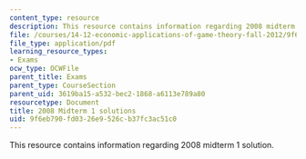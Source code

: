```yaml
---
content_type: resource
description: This resource contains information regarding 2008 midterm 1 solution.
file: /courses/14-12-economic-applications-of-game-theory-fall-2012/9f6eb790fd0326e9526cb37fc3ac51c0_MIT14_12F12_mid1sol_2008.pdf
file_type: application/pdf
learning_resource_types:
- Exams
ocw_type: OCWFile
parent_title: Exams
parent_type: CourseSection
parent_uid: 3619ba15-a532-bec2-1868-a6113e789a80
resourcetype: Document
title: 2008 Midterm 1 solutions
uid: 9f6eb790-fd03-26e9-526c-b37fc3ac51c0
---
```

This resource contains information regarding 2008 midterm 1 solution.

